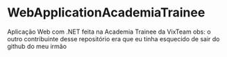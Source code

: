 # WebApplicationAcademiaTrainee
Aplicação Web com .NET feita na Academia Trainee da VixTeam
obs: o outro contribuinte desse repositório era que eu tinha esquecido de sair do github do meu irmão
